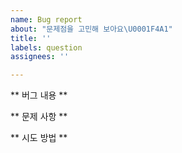 ```yaml
---
name: Bug report
about: "문제점을 고민해 보아요\U0001F4A1"
title: ''
labels: question
assignees: ''

---
```


** 버그 내용 **

** 문제 사항 **


** 시도 방법 **
